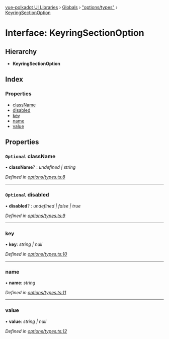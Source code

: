 [vue-polkadot UI Libraries](../README.md) › [Globals](../globals.md) › ["options/types"](../modules/_options_types_.md) › [KeyringSectionOption](_options_types_.keyringsectionoption.md)

# Interface: KeyringSectionOption

## Hierarchy

* **KeyringSectionOption**

## Index

### Properties

* [className](_options_types_.keyringsectionoption.md#optional-classname)
* [disabled](_options_types_.keyringsectionoption.md#optional-disabled)
* [key](_options_types_.keyringsectionoption.md#key)
* [name](_options_types_.keyringsectionoption.md#name)
* [value](_options_types_.keyringsectionoption.md#value)

## Properties

### `Optional` className

• **className**? : *undefined | string*

*Defined in [options/types.ts:8](https://github.com/vue-polkadot/vue-ui/blob/fbc10cf/packages/vue-keyring/src/options/types.ts#L8)*

___

### `Optional` disabled

• **disabled**? : *undefined | false | true*

*Defined in [options/types.ts:9](https://github.com/vue-polkadot/vue-ui/blob/fbc10cf/packages/vue-keyring/src/options/types.ts#L9)*

___

###  key

• **key**: *string | null*

*Defined in [options/types.ts:10](https://github.com/vue-polkadot/vue-ui/blob/fbc10cf/packages/vue-keyring/src/options/types.ts#L10)*

___

###  name

• **name**: *string*

*Defined in [options/types.ts:11](https://github.com/vue-polkadot/vue-ui/blob/fbc10cf/packages/vue-keyring/src/options/types.ts#L11)*

___

###  value

• **value**: *string | null*

*Defined in [options/types.ts:12](https://github.com/vue-polkadot/vue-ui/blob/fbc10cf/packages/vue-keyring/src/options/types.ts#L12)*
